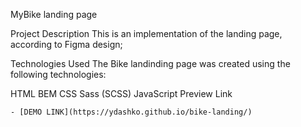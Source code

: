 MyBike landing page

Project Description
This is an implementation of the landing page, according to Figma design;

Technologies Used
The Bike landinding page was created using the following technologies:

HTML
BEM
CSS
Sass (SCSS)
JavaScript
Preview Link

    - [DEMO LINK](https://ydashko.github.io/bike-landing/)




